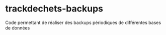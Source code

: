 # trackdechets-backups
Code permettant de réaliser des backups périodiques de différentes bases de données
